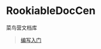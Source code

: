 # RookiableDocCen

<!-- ![1BCF945C-DA4E-4712-86FF-76212CA6A041.jpg](https://img1.imgtp.com/2023/11/13/hwPdrMGY.jpg) -->

菜鸟营文档库
> [编写入门](/md/编写入门.md)

